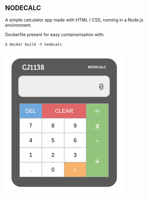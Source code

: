 ## NODECALC

A simple calculator app made with HTML / CSS, running in a Node.js environment.

Dockerfile present for easy containerisation with:

`$ docker build -t nodecalc`

![nodecalc image](images/nodecalc.png)